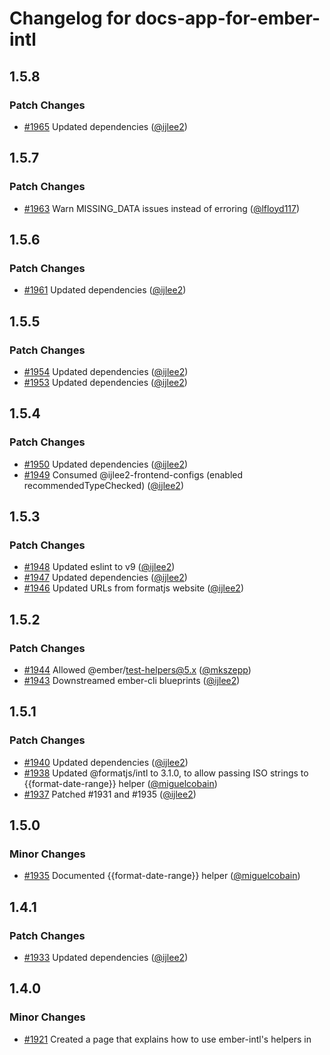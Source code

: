 # Changelog for docs-app-for-ember-intl

## 1.5.8

### Patch Changes

- [#1965](https://github.com/ember-intl/ember-intl/pull/1965) Updated dependencies ([@ijlee2](https://github.com/ijlee2))

## 1.5.7

### Patch Changes

- [#1963](https://github.com/ember-intl/ember-intl/pull/1963) Warn MISSING_DATA issues instead of erroring ([@lfloyd117](https://github.com/lfloyd117))

## 1.5.6

### Patch Changes

- [#1961](https://github.com/ember-intl/ember-intl/pull/1961) Updated dependencies ([@ijlee2](https://github.com/ijlee2))

## 1.5.5

### Patch Changes

- [#1954](https://github.com/ember-intl/ember-intl/pull/1954) Updated dependencies ([@ijlee2](https://github.com/ijlee2))
- [#1953](https://github.com/ember-intl/ember-intl/pull/1953) Updated dependencies ([@ijlee2](https://github.com/ijlee2))

## 1.5.4

### Patch Changes

- [#1950](https://github.com/ember-intl/ember-intl/pull/1950) Updated dependencies ([@ijlee2](https://github.com/ijlee2))
- [#1949](https://github.com/ember-intl/ember-intl/pull/1949) Consumed @ijlee2-frontend-configs (enabled recommendedTypeChecked) ([@ijlee2](https://github.com/ijlee2))

## 1.5.3

### Patch Changes

- [#1948](https://github.com/ember-intl/ember-intl/pull/1948) Updated eslint to v9 ([@ijlee2](https://github.com/ijlee2))
- [#1947](https://github.com/ember-intl/ember-intl/pull/1947) Updated dependencies ([@ijlee2](https://github.com/ijlee2))
- [#1946](https://github.com/ember-intl/ember-intl/pull/1946) Updated URLs from formatjs website ([@ijlee2](https://github.com/ijlee2))

## 1.5.2

### Patch Changes

- [#1944](https://github.com/ember-intl/ember-intl/pull/1944) Allowed @ember/test-helpers@5.x ([@mkszepp](https://github.com/mkszepp))
- [#1943](https://github.com/ember-intl/ember-intl/pull/1943) Downstreamed ember-cli blueprints ([@ijlee2](https://github.com/ijlee2))

## 1.5.1

### Patch Changes

- [#1940](https://github.com/ember-intl/ember-intl/pull/1940) Updated dependencies ([@ijlee2](https://github.com/ijlee2))
- [#1938](https://github.com/ember-intl/ember-intl/pull/1938) Updated @formatjs/intl to 3.1.0, to allow passing ISO strings to {{format-date-range}} helper ([@miguelcobain](https://github.com/miguelcobain))
- [#1937](https://github.com/ember-intl/ember-intl/pull/1937) Patched #1931 and #1935 ([@ijlee2](https://github.com/ijlee2))

## 1.5.0

### Minor Changes

- [#1935](https://github.com/ember-intl/ember-intl/pull/1935) Documented {{format-date-range}} helper ([@miguelcobain](https://github.com/miguelcobain))

## 1.4.1

### Patch Changes

- [#1933](https://github.com/ember-intl/ember-intl/pull/1933) Updated dependencies ([@ijlee2](https://github.com/ijlee2))

## 1.4.0

### Minor Changes

- [#1921](https://github.com/ember-intl/ember-intl/pull/1921) Created a page that explains how to use ember-intl's helpers in <template> tag ([@MichalBryxi](https://github.com/MichalBryxi))

### Patch Changes

- [#1929](https://github.com/ember-intl/ember-intl/pull/1929) Documented how to migrate away from translationsFor() ([@ijlee2](https://github.com/ijlee2))
- [#1928](https://github.com/ember-intl/ember-intl/pull/1928) Updated dependencies ([@ijlee2](https://github.com/ijlee2))
- [#1927](https://github.com/ember-intl/ember-intl/pull/1927) Used asset/source to retrieve the translation JSONs ([@ijlee2](https://github.com/ijlee2))

## 1.3.13

### Patch Changes

- [#1917](https://github.com/ember-intl/ember-intl/pull/1917) Updated development dependencies ([@ijlee2](https://github.com/ijlee2))
- [#1918](https://github.com/ember-intl/ember-intl/pull/1918) Listed @ember/test-helpers as a peer dependency ([@ijlee2](https://github.com/ijlee2))
- [#1923](https://github.com/ember-intl/ember-intl/pull/1923) Updated development dependencies ([@ijlee2](https://github.com/ijlee2))

## 1.3.12

### Patch Changes

- [#1914](https://github.com/ember-intl/ember-intl/pull/1914) Updated dependencies ([@ijlee2](https://github.com/ijlee2))
- [#1913](https://github.com/ember-intl/ember-intl/pull/1913) Used pnpm@9 to manage dependencies ([@ijlee2](https://github.com/ijlee2))
- [#1912](https://github.com/ember-intl/ember-intl/pull/1912) Documented how to fingerprint translation files for Embroider apps ([@ijlee2](https://github.com/ijlee2))

## 1.3.11

### Patch Changes

- [#1910](https://github.com/ember-intl/ember-intl/pull/1910) Updated development dependencies ([@ijlee2](https://github.com/ijlee2))

## 1.3.10

### Patch Changes

- [#1907](https://github.com/ember-intl/ember-intl/pull/1907) Documented how the dummy app can provide translations ([@ijlee2](https://github.com/ijlee2))
- [#1902](https://github.com/ember-intl/ember-intl/pull/1902) Fixed typos and provided migration examples ([@ijlee2](https://github.com/ijlee2))
- [#1900](https://github.com/ember-intl/ember-intl/pull/1900) Updated dependencies. Added ember-lts-5.8 to ember-try scenarios. ([@ijlee2](https://github.com/ijlee2))

## 1.3.9

### Patch Changes

- [#1897](https://github.com/ember-intl/ember-intl/pull/1897) Made getTranslation() public ([@ijlee2](https://github.com/ijlee2))
- [#1896](https://github.com/ember-intl/ember-intl/pull/1896) Updated setOnFormatjsError() to tell @formatjs/intl that onError() has changed ([@ijlee2](https://github.com/ijlee2))

## 1.3.8

### Patch Changes

- [#1893](https://github.com/ember-intl/ember-intl/pull/1893) Updated dependencies ([@ijlee2](https://github.com/ijlee2))

## 1.3.7

### Patch Changes

- [#1890](https://github.com/ember-intl/ember-intl/pull/1890) Updated documentation ([@ijlee2](https://github.com/ijlee2))
- [#1885](https://github.com/ember-intl/ember-intl/pull/1885) Provided native types for intl service ([@ijlee2](https://github.com/ijlee2))
- [#1884](https://github.com/ember-intl/ember-intl/pull/1884) Patched docs-apps ([@ijlee2](https://github.com/ijlee2))

## 1.3.6

### Patch Changes

- [#1879](https://github.com/ember-intl/ember-intl/pull/1879) Fix migration test sample ([@mkszepp](https://github.com/mkszepp))

## 1.3.5

### Patch Changes

- [#1878](https://github.com/ember-intl/ember-intl/pull/1878) Minimized test helpers API ([@ijlee2](https://github.com/ijlee2))
- [#1877](https://github.com/ember-intl/ember-intl/pull/1877) Required locale in addTranslations() ([@ijlee2](https://github.com/ijlee2))
- [#1847](https://github.com/ember-intl/ember-intl/pull/1847) Required locale in setupIntl() ([@ijlee2](https://github.com/ijlee2))

## 1.3.4

### Patch Changes

- [#1872](https://github.com/ember-intl/ember-intl/pull/1872) Updated development dependencies ([@ijlee2](https://github.com/ijlee2))
- [#1865](https://github.com/ember-intl/ember-intl/pull/1865) Recommend using types/global.d.ts for glint. ([@MichalBryxi](https://github.com/MichalBryxi))

## 1.3.3

### Patch Changes

- [#1862](https://github.com/ember-intl/ember-intl/pull/1862) Updated development dependencies ([@ijlee2](https://github.com/ijlee2))
- [#1861](https://github.com/ember-intl/ember-intl/pull/1861) Updated minimum requirements for Ember, Node, and TypeScript ([@ijlee2](https://github.com/ijlee2))
- [#1860](https://github.com/ember-intl/ember-intl/pull/1860) Removed incorrect passage in quickstart for addons. Updated the migration guide to v7. ([@ijlee2](https://github.com/ijlee2))

## 1.3.2

### Patch Changes

- [#1856](https://github.com/ember-intl/ember-intl/pull/1856) Began to document breaking changes in ember-intl@7.0.0 ([@ijlee2](https://github.com/ijlee2))
- [#1854](https://github.com/ember-intl/ember-intl/pull/1854) Removed @intl and @t macros ([@ijlee2](https://github.com/ijlee2))

## 1.3.1

### Patch Changes

- [#1849](https://github.com/ember-intl/ember-intl/pull/1849) Updated dependencies (ember-cli-typescript to v5.3.0) ([@ijlee2](https://github.com/ijlee2))
- [#1845](https://github.com/ember-intl/ember-intl/pull/1845) Updated blueprints so that they pass prettier@v3 out of the box. Deprecated `ember g translation`. ([@ijlee2](https://github.com/ijlee2))

## 1.3.0

### Minor Changes

- [#1842](https://github.com/ember-intl/ember-intl/pull/1842) Added a quickstart for addons. Removed the page for common errors. ([@ijlee2](https://github.com/ijlee2))

### Patch Changes

- [#1841](https://github.com/ember-intl/ember-intl/pull/1841) Added READMEs for docs and tests. Updated Getting Started. ([@ijlee2](https://github.com/ijlee2))
- [#1839](https://github.com/ember-intl/ember-intl/pull/1839) Reorganized project folders ([@ijlee2](https://github.com/ijlee2))

## 1.2.5

### Patch Changes

- [#1838](https://github.com/ember-intl/ember-intl/pull/1838) Updated development dependencies ([@ijlee2](https://github.com/ijlee2))
- [#1834](https://github.com/ember-intl/ember-intl/pull/1834) Fixed URL in generated ember-intl.js config file ([@bertdeblock](https://github.com/bertdeblock))

## 1.2.4

### Patch Changes

- [#1833](https://github.com/ember-intl/ember-intl/pull/1833) Updated dependencies. Added ember-lts-5.4 to ember-try scenarios. ([@ijlee2](https://github.com/ijlee2))
- [#1824](https://github.com/ember-intl/ember-intl/pull/1824) Updated import paths for macros ([@ijlee2](https://github.com/ijlee2))

## 1.2.3

### Patch Changes

- [#1822](https://github.com/ember-intl/ember-intl/pull/1822) Marked macros as deprecated ([@ijlee2](https://github.com/ijlee2))
- [#1819](https://github.com/ember-intl/ember-intl/pull/1819) Updated documentation for testing ([@ijlee2](https://github.com/ijlee2))

## 1.2.2

### Patch Changes

- [#1808](https://github.com/ember-intl/ember-intl/pull/1808) Updated ember-auto-import to v2.7.0 ([@ijlee2](https://github.com/ijlee2))

## 1.2.1

### Patch Changes

- [#1803](https://github.com/ember-intl/ember-intl/pull/1803) Update dependencies ([@ijlee2](https://github.com/ijlee2))

## 1.2.0

### Minor Changes

- [#1796](https://github.com/ember-intl/ember-intl/pull/1796) Introduce workspaces (Part 3) ([@ijlee2](https://github.com/ijlee2))

### Patch Changes

- [#1797](https://github.com/ember-intl/ember-intl/pull/1797) Updated dependencies ([@ijlee2](https://github.com/ijlee2))
